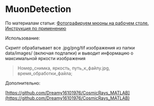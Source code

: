 # MuonDetection
По материалам статьи: [Фотографируем мюоны на рабочем столе. Инструкция по применению](https://geektimes.ru/post/283914/)

Использование:

Скрипт обрабатывает все .jpg/png/tif изображения из папки data/images/ (включая подпапки) и выводит информацию о максимальной яркости изображения

> Номер_снимка, яркость, путь_к_файлу.jpg, время_обработки_файла; 


Дополнительно:

[https://github.com/Dreamy16101976/CosmicRays_MATLAB](https://github.com/Dreamy16101976/CosmicRays_MATLAB)

